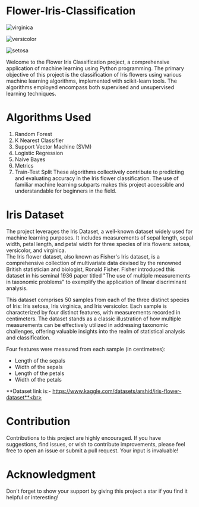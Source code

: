 # Flower-Iris-Classification #

![virginica](https://github.com/shahid1330/Flower-Iris-Classification/assets/87535723/e679fd43-ef27-4c5e-a5ac-446f0664b197)

![versicolor](https://github.com/shahid1330/Flower-Iris-Classification/assets/87535723/b3c996dd-2e4e-4e15-bd72-a2bb71dc2243)


![setosa](https://github.com/shahid1330/Flower-Iris-Classification/assets/87535723/7e39db7e-43cb-4fe7-8459-77d9a3e4098c)


Welcome to the Flower Iris Classification project, a comprehensive application of machine learning using Python programming. The primary objective of this project is the classification of Iris flowers using various machine learning algorithms, implemented with scikit-learn tools. The algorithms employed encompass both supervised and unsupervised learning techniques.

# Algorithms Used
1. Random Forest
2. K Nearest Classifier
3. Support Vector Machine (SVM)
4. Logistic Regression
5. Naive Bayes
6. Metrics
7. Train-Test Split
These algorithms collectively contribute to predicting and evaluating accuracy in the Iris flower classification. The use of familiar machine learning subparts makes this project accessible and understandable for beginners in the field.

# Iris Dataset
The project leverages the Iris Dataset, a well-known dataset widely used for machine learning purposes. It includes measurements of sepal length, sepal width, petal length, and petal width for three species of iris flowers: setosa, versicolor, and virginica.<br>
The Iris flower dataset, also known as Fisher's Iris dataset, is a comprehensive collection of multivariate data devised by the renowned British statistician and biologist, Ronald Fisher. Fisher introduced this dataset in his seminal 1936 paper titled "The use of multiple measurements in taxonomic problems" to exemplify the application of linear discriminant analysis.

This dataset comprises 50 samples from each of the three distinct species of Iris: Iris setosa, Iris virginica, and Iris versicolor. Each sample is characterized by four distinct features, with measurements recorded in centimeters. The dataset stands as a classic illustration of how multiple measurements can be effectively utilized in addressing taxonomic challenges, offering valuable insights into the realm of statistical analysis and classification.<br>

Four features were measured from each sample (in centimetres):
* Length of the sepals
* Width of the sepals
* Length of the petals
* Width of the petals

**Dataset link is:- https://www.kaggle.com/datasets/arshid/iris-flower-dataset**<br>

# Contribution
Contributions to this project are highly encouraged. If you have suggestions, find issues, or wish to contribute improvements, please feel free to open an issue or submit a pull request. Your input is invaluable!

# Acknowledgment
Don't forget to show your support by giving this project a star if you find it helpful or interesting!
